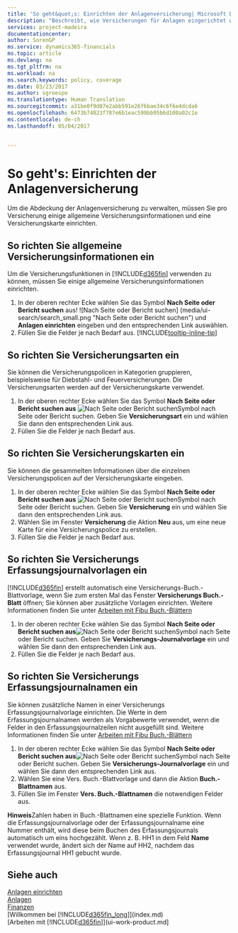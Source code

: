 ```yaml
---
title: 'So geht&quot;s: Einrichten der Anlagenversicherung| Microsoft Docs'
description: "Beschreibt, wie Versicherungen für Anlagen eingerichtet werden."
services: project-madeira
documentationcenter: 
author: SorenGP
ms.service: dynamics365-financials
ms.topic: article
ms.devlang: na
ms.tgt_pltfrm: na
ms.workload: na
ms.search.keywords: policy, coverage
ms.date: 03/23/2017
ms.author: sgroespe
ms.translationtype: Human Translation
ms.sourcegitcommit: a31be0f9d07e2abb591e26f6bae34c6f6e4dcda6
ms.openlocfilehash: 6473b74823f787e6b1eac599bb95b6d100a02c1e
ms.contentlocale: de-ch
ms.lasthandoff: 05/04/2017


---
```

# <a name="how-to-set-up-fixed-asset-insurance"></a>So geht's: Einrichten der Anlagenversicherung
Um die Abdeckung der Anlagenversicherung zu verwalten, müssen Sie pro Versicherung einige allgemeine Versicherungsinformationen und eine Versicherungskarte einrichten.

## <a name="to-set-up-general-insurance-information"></a>So richten Sie allgemeine Versicherungsinformationen ein
Um die Versicherungsfunktionen in [!INCLUDE[d365fin](includes/d365fin_md.md)]  verwenden zu können, müssen Sie einige allgemeine Versicherungsinformationen einrichten.  

1. In der oberen rechter Ecke wählen Sie das Symbol **Nach Seite oder Bericht suchen** aus! ![Nach Seite oder Bericht suchen] (media/ui-search/search_small.png "Nach Seite oder Bericht suchen") und **Anlagen einrichten** eingeben und den entsprechenden Link auswählen.  
2. Füllen Sie die Felder je nach Bedarf aus. [!INCLUDE[tooltip-inline-tip](includes/tooltip-inline-tip_md.md)]  

## <a name="to-set-up-insurance-types"></a>So richten Sie Versicherungsarten ein
Sie können die Versicherungspolicen in Kategorien gruppieren, beispielsweise für Diebstahl- und Feuerversicherungen. Die Versicherungsarten werden auf der Versicherungskarte verwendet.

1. In der oberen rechter Ecke wählen Sie das Symbol **Nach Seite oder Bericht suchen aus** ![Nach Seite oder Bericht suchen](media/ui-search/search_small.png "")Symbol nach Seite oder Bericht suchen. Geben Sie **Versicherungsart** ein und wählen Sie dann den entsprechenden Link aus.  
2. Füllen Sie die Felder je nach Bedarf aus.

## <a name="to-set-up-insurance-cards"></a>So richten Sie Versicherungskarten ein
Sie können die gesammelten Informationen über die einzelnen Versicherungspolicen auf der Versicherungskarte eingeben.  

1. In der oberen rechter Ecke wählen Sie das Symbol **Nach Seite oder Bericht suchen aus** ![Nach Seite oder Bericht suchen](media/ui-search/search_small.png "")Symbol nach Seite oder Bericht suchen. Geben Sie **Versicherung** ein und wählen Sie dann den entsprechenden Link aus.  
2. Wählen Sie im Fenster **Versicherung** die Aktion **Neu** aus, um eine neue Karte für eine Versicherungspolice zu erstellen.  
3. Füllen Sie die Felder je nach Bedarf aus.

## <a name="to-set-up-insurance-journal-templates"></a>So richten Sie Versicherungs Erfassungsjournalvorlagen ein
[!INCLUDE[d365fin](includes/d365fin_md.md)] erstellt automatisch eine Versicherungs-Buch.-Blattvorlage, wenn Sie zum ersten Mal das Fenster **Versicherungs Buch.-Blatt** öffnen; Sie können aber zusätzliche Vorlagen einrichten. Weitere Informationen finden Sie unter [Arbeiten mit Fibu Buch.-Blättern](ui-work-general-journals.md)  

1. In der oberen rechter Ecke wählen Sie das Symbol **Nach Seite oder Bericht suchen aus**![Nach Seite oder Bericht suchen](media/ui-search/search_small.png "")Symbol nach Seite oder Bericht suchen. Geben Sie **Versicherungs-Journalvorlage** ein und wählen Sie dann den entsprechenden Link aus.  
2. Füllen Sie die Felder je nach Bedarf aus.

## <a name="to-set-up-insurance-journal-batches"></a>So richten Sie Versicherungs Erfassungsjournalnamen ein
Sie können zusätzliche Namen in einer Versicherungs Erfassungsjournalvorlage einrichten. Die Werte in dem Erfassungsjournalnamen werden als Vorgabewerte verwendet, wenn die Felder in den Erfassungsjournalzeilen nicht ausgefüllt sind. Weitere Informationen finden Sie unter [Arbeiten mit Fibu Buch.-Blättern](ui-work-general-journals.md)  

1. In der oberen rechter Ecke wählen Sie das Symbol **Nach Seite oder Bericht suchen aus**![Nach Seite oder Bericht suchen](media/ui-search/search_small.png "")Symbol nach Seite oder Bericht suchen. Geben Sie **Versicherungs-Journalvorlage** ein und wählen Sie dann den entsprechenden Link aus.  
2. Wählen Sie eine Vers. Buch.-Blattvorlage und dann die Aktion **Buch.-Blattnamen** aus.
3. Füllen Sie im Fenster **Vers. Buch.-Blattnamen** die notwendigen Felder aus.

**Hinweis**Zahlen haben in Buch.-Blattnamen eine spezielle Funktion. Wenn die Erfassungsjournalvorlage oder der Erfassungsjournalname eine Nummer enthält, wird diese beim Buchen des Erfassungsjournals automatisch um eins hochgezählt. Wenn z. B. HH1 in dem Feld **Name** verwendet wurde, ändert sich der Name auf HH2, nachdem das Erfassungsjournal HH1 gebucht wurde.

## <a name="see-also"></a>Siehe auch
[Anlagen einrichten](fa-setup.md)  
[Anlagen](fa-manage.md)  
[Finanzen](finance.md)  
[Willkommen bei [!INCLUDE[d365fin_long](includes/d365fin_long_md.md)]](index.md)  
[Arbeiten mit [!INCLUDE[d365fin](includes/d365fin_md.md)]](ui-work-product.md]

